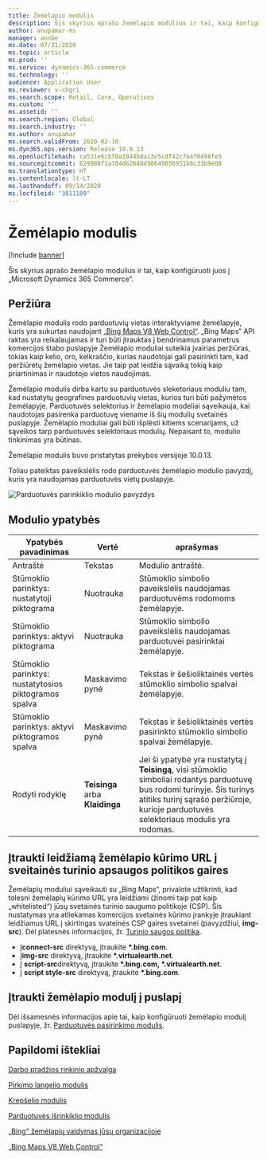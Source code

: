 ```yaml
---
title: Žemėlapio modulis
description: Šis skyrius aprašo žemėlapio modulius ir tai, kaip konfigūruoti juos į „Microsoft Dynamics 365 Commerce“.
author: anupamar-ms
manager: annbe
ms.date: 07/31/2020
ms.topic: article
ms.prod: ''
ms.service: dynamics-365-commerce
ms.technology: ''
audience: Application User
ms.reviewer: v-chgri
ms.search.scope: Retail, Core, Operations
ms.custom: ''
ms.assetid: ''
ms.search.region: Global
ms.search.industry: ''
ms.author: anupamar
ms.search.validFrom: 2020-02-10
ms.dyn365.ops.version: Release 10.0.13
ms.openlocfilehash: ca531e6cbf0a1044b0a13e5cdf42c7b4f0498fe5
ms.sourcegitcommit: 629988f1a704d62648d98649056931b8c33b9e08
ms.translationtype: HT
ms.contentlocale: lt-LT
ms.lasthandoff: 09/14/2020
ms.locfileid: "3811189"
---
```

# <a name="map-module"></a>Žemėlapio modulis

[!include [banner](includes/banner.md)]


Šis skyrius aprašo žemėlapio modulius ir tai, kaip konfigūruoti juos į „Microsoft Dynamics 365 Commerce“.

## <a name="overview"></a>Peržiūra

Žemėlapio modulis rodo parduotuvių vietas interaktyviame žemėlapyje, kuris yra sukurtas naudojant [„Bing Maps V8 Web Control“](https://docs.microsoft.com/bingmaps/v8-web-control/). „Bing Maps“ API raktas yra reikalaujamas ir turi būti įtrauktas į bendrinamus parametrus komercijos štabo puslapyje Žemėlapio moduliai suteikia įvairias peržiūras, tokias kaip kelio, oro, kelkraščio, kurias naudotojai gali pasirinkti tam, kad peržiūrėtų žemėlapio vietas. Jie taip pat leidžia sąvaiką tokią kaip priartinimas ir naudotojo vietos naudojimas.

Žemėlapio modulis dirba kartu su parduotuvės sleketoriaus moduliu tam, kad nustatytų geografines parduotuvių vietas, kurios turi būti pažymėtos žemėlapyje. Parduotuvės selektorius ir žemėlapio modeliai sąveikauja, kai naudotojas pasirenka parduotuvę viename iš šių modulių svetainės puslapyje. Žemėlapio moduliai gali būti išplėsti kitiems scenarijams, už sąveikos tarp parduotuvės selektoriaus modulių. Nepaisant to, modulio tinkinimas yra būtinas.

Žemėlapio modulis buvo pristatytas prekybos versijoje 10.0.13.

Toliau pateiktas paveikslėlis rodo parduotuvės žemėlapio modulio pavyzdį, kuris yra naudojamas parduotuvės vietų puslapyje.

![Parduotuvės parinkiklio modulio pavyzdys](./media/ecommerce-Storelocator.PNG)

## <a name="module-properties"></a>Modulio ypatybės

| Ypatybės pavadinimas             | Vertė                 | aprašymas |
|---------------------------|-----------------------|-------------|
| Antraštė | Tekstas | Modulio antraštė. |
| Stūmoklio parinktys: nustatytoji piktograma | Nuotrauka | Stūmoklio simbolio paveikslėlis naudojamas parduotuvėms rodomoms žemėlapyje. |
| Stūmoklio parinktys: aktyvi piktograma | Nuotrauka | Stūmoklio simbolio paveikslėlis naudojamas parduotuvei pasirinktai žemėlapyje. |
| Stūmoklio parinktys: nustatytosios piktogramos spalva | Maskavimo pynė | Tekstas ir šešioliktainės vertės stūmoklio simbolio spalvai žemėlapyje. |
| Stūmoklio parinktys: aktyvi piktogramos spalva | Maskavimo pynė | Tekstas ir šešioliktainės vertės pasirinkto stūmoklio simbolio spalvai žemėlapyje. |
| Rodyti rodyklę | **Teisinga** arba **Klaidinga** | Jei ši ypatybė yra nustatytą į **Teisingą**, visi stūmoklio simboliai rodantys parduotuvę bus rodomi turinyje. Šis turinys atitiks turinį sąrašo peržiūroje, kurioje parduotuvės selektoriaus modulis yra rodomas. |

## <a name="add-allowed-mapping-urls-to-a-sites-content-security-policy-directives"></a>Įtraukti leidžiamą žemėlapio kūrimo URL į sveitainės turinio apsaugos politikos gaires

Žemėlapių moduliui sąveikauti su „Bing Maps“, privalote užtikrinti, kad tolesni žemėlapių kūrimo URL yra leidžiami (žinomi taip pat kaip „whitelisted“) jūsų svetainės turinio saugumo politikoje (CSP). Šis nustatymas yra atliekamas komercijos svetainės kūrimo įrankyje įtraukiant leidžiamus URL į skirtingas svateinės CSP gaires svetainei (pavyzdžiui, **img-src**). Dėl platesnės informacijos, žr. [Turinio saugos politika](manage-csp.md). 

- Į**connect-src** direktyvą, įtraukite **&#42;.bing.com**.
- Į**img-src** direktyvą, įtraukite **&#42;.virtualearth.net**.
- Į **script-src**direktyvą, įtraukite **&#42;.bing.com, &#42;.virtualearth.net**.
- Į **script style-src** direktyvą, įtraukite **&#42;.bing.com**.

## <a name="add-a-map-module-to-a-page"></a>Įtraukti žemėlapio modulį į puslapį

Dėl išsamesnės informacijos apie tai, kaip konfigūruoti žemėlapio modulį puslapyje, žr. [Parduotuvės pasirinkimo modulis](store-selector.md). 
 
## <a name="additional-resources"></a>Papildomi ištekliai

[Darbo pradžios rinkinio apžvalga](starter-kit-overview.md)

[Pirkimo langelio modulis](add-buy-box.md)

[Krepšelio modulis](add-cart-module.md)

[Parduotuvės išrinkiklio modulis](store-selector.md)

[„Bing“ žemėlapių valdymas jūsų organizacijoje](./dev-itpro/manage-bing-maps.md)

[„Bing Maps V8 Web Control“](https://docs.microsoft.com/bingmaps/v8-web-control/)
